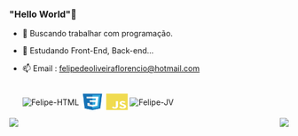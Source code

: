 ### "Hello World"👋

- 🔎 Buscando trabalhar com programação.
- 🌱 Estudando Front-End, Back-end...
- 📫 Email : felipedeoliveiraflorencio@hotmail.com

  <div style="display: inline_block" align="left"><br>
    <img align="center" alt="Felipe-HTML" height="30" width="40" src="https://cdn.jsdelivr.net/gh/devicons/devicon/icons/html5/html5-original.svg">
    <img align="center" alt="Felipe-CSS" height="30" width="40" src="https://raw.githubusercontent.com/devicons/devicon/master/icons/css3/css3-original.svg">
    <img align="center" alt="Felipe-JS" height="30" width="40" src="https://raw.githubusercontent.com/devicons/devicon/master/icons/javascript/javascript-plain.svg">
    <img align="center" alt="Felipe-JV" height="30" width="40" src="https://cdn.jsdelivr.net/gh/devicons/devicon/icons/java/java-original-wordmark.svg">
  </div>

<div align="center">

  <div align="left">
     <a href="https://github.com/FelipeFlorencio9">
      <img height="180em" align="left" src="https://github-readme-stats.vercel.app/api?username=FelipeFlorencio9&show_icons=true&theme=dark&include_all_commits=true&count_private=true"/>
   </div>
   
  <div align="right">
    <img height="130em" align="right" src="https://github-readme-stats.vercel.app/api/top-langs/?username=FelipeFlorencio9&layout=compact&langs_count=7&theme=dark"/>
  </div>



</div>
 


